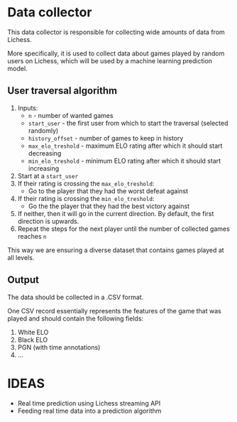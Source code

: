 # Data collector

This data collector is responsible for collecting wide amounts of data from Lichess.

More specifically, it is used to collect data about games played by random users on Lichess, which will be used by a machine learning prediction model.

## User traversal algorithm

1. Inputs:
   - `n` - number of wanted games
   - `start_user` - the first user from which to start the traversal (selected randomly)
   - `history_offset` - number of games to keep in history
   - `max_elo_treshold` - maximum ELO rating after which it should start decreasing
   - `min_elo_treshold` - minimum ELO rating after which it should start increasing
2. Start at a `start_user`
3. If their rating is crossing the `max_elo_treshold`:
   - Go to the player that they had the worst defeat against
4. If their rating is crossing the `min_elo_treshold`:
   - Go the the player that they had the best victory against
5. If neither, then it will go in the current direction. By default, the first direction is upwards.
6. Repeat the steps for the next player until the number of collected games reaches `n`

This way we are ensuring a diverse dataset that contains games played at all levels.

## Output

The data should be collected in a .CSV format.

One CSV record essentially represents the features of the game that was played and should contain the following fields:

1. White ELO
2. Black ELO
3. PGN (with time annotations)
4. ...

# IDEAS

- Real time prediction using Lichess streaming API
- Feeding real time data into a prediction algorithm
